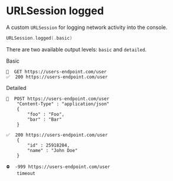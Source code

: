 # URLSession logged

A custom `URLSession` for logging network activity into the console.

```swift
URLSession.logged(.basic)
```

There are two available output levels: `basic` and `detailed`. 

Basic

```
🚀  GET https://users-endpoint.com/user
✅  200 https://users-endpoint.com/user 
```


Detailed

```
🚀  POST https://users-endpoint.com/user
    "Content-Type" : "application/json"
    {
        "foo" : "Foo",
        "bar" : "Bar"
    }

✅  200 https://users-endpoint.com/user 
    {
        "id" : 25918204,
        "name" : "John Doe"
    }
    
⛔️  -999 https://users-endpoint.com/user
    timeout
```

